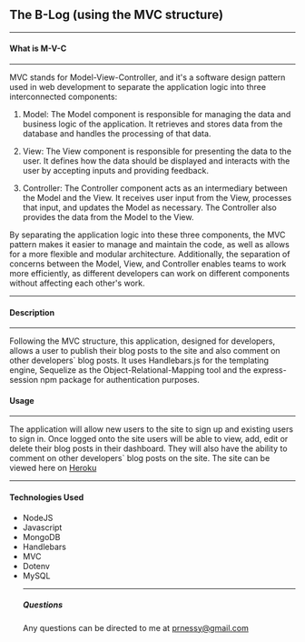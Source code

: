 ## The B-Log (using the MVC structure)
___
#### What is M-V-C
____
MVC stands for Model-View-Controller, and it's a software design pattern used in web development to separate the application logic into three interconnected components:

1. Model: The Model component is responsible for managing the data and business logic of the application. It retrieves and stores data from the database and handles the processing of that data.

2. View: The View component is responsible for presenting the data to the user. It defines how the data should be displayed and interacts with the user by accepting inputs and providing feedback.

3. Controller: The Controller component acts as an intermediary between the Model and the View. It receives user input from the View, processes that input, and updates the Model as necessary. The Controller also provides the data from the Model to the View.

By separating the application logic into these three components, the MVC pattern makes it easier to manage and maintain the code, as well as allows for a more flexible and modular architecture. Additionally, the separation of concerns between the Model, View, and Controller enables teams to work more efficiently, as different developers can work on different components without affecting each other's work.
____

#### Description
___
Following the MVC structure, this application, designed for developers, allows a user to publish their blog posts to the site and also comment on other developers` blog posts. It uses Handlebars.js for the templating engine, Sequelize as the Object-Relational-Mapping tool and the express-session npm package for authentication purposes. 

#### Usage
_____
The application will allow new users to the site to sign up and existing users to sign in. Once logged onto the site users will be able to view, add, edit or delete their blog posts in their dashboard. They will also have the ability to comment on other developers` blog posts on the site. 
The site can be viewed here on [Heroku](#https://git.heroku.com/radiant-anchorage-03215.git)
_______________________________________________

#### Technologies Used
- NodeJS
- Javascript
- MongoDB
- Handlebars
- MVC
- Dotenv
- MySQL
  ________________________________________________
  ##### Questions
  Any questions can be directed to me at  [prnessy@gmail.com](#prnessy@gmail.com)

 
